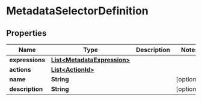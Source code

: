 

# MetadataSelectorDefinition


## Properties

Name | Type | Description | Notes
------------ | ------------- | ------------- | -------------
**expressions** | [**List&lt;MetadataExpression&gt;**](MetadataExpression.md) |  | 
**actions** | [**List&lt;ActionId&gt;**](ActionId.md) |  | 
**name** | **String** |  |  [optional]
**description** | **String** |  |  [optional]



